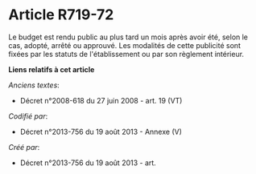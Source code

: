 # Article R719-72

Le budget est rendu public au plus tard un mois après avoir été, selon le cas, adopté, arrêté ou approuvé. Les modalités de
cette publicité sont fixées par les statuts de l'établissement ou par son règlement intérieur.

**Liens relatifs à cet article**

_Anciens textes_:

  - Décret n°2008-618 du 27 juin 2008 - art. 19 (VT)

_Codifié par_:

  - Décret n°2013-756 du 19 août 2013 -  Annexe (V)

_Créé par_:

  - Décret n°2013-756 du 19 août 2013 - art.
